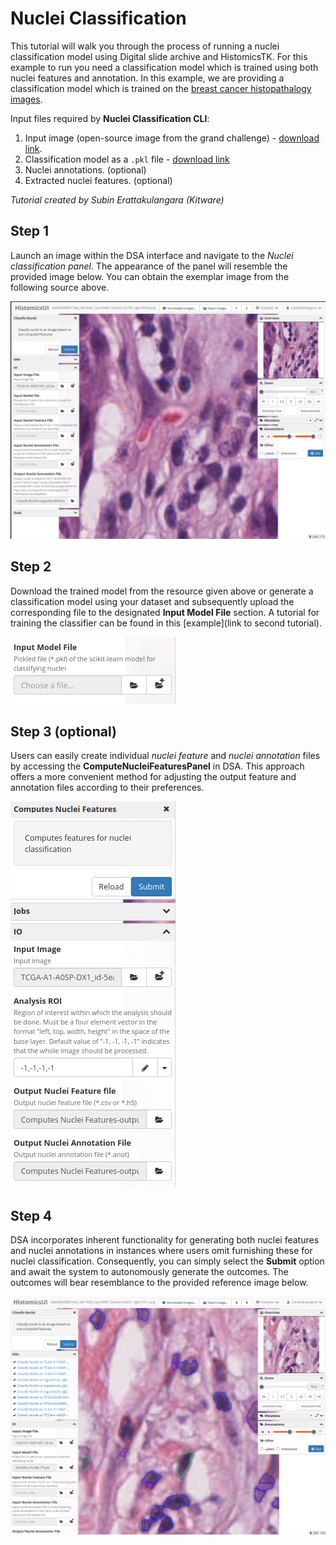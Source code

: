 # Nuclei Classification

This tutorial will walk you through the process of running a nuclei classification model using Digital slide archive and HistomicsTK. For this example to run you need a classification model which is trained using both nuclei features and annotation. In this example, we are providing a classification model which is trained on the [breast cancer histopathalogy images](https://nucls.grand-challenge.org/).

Input files required by **Nuclei Classification CLI**:
1. Input image (open-source image from the grand challenge) - [download link](https://data.kitware.com/api/v1/file/hashsum/sha512/25b67911881807a0453fe213b9ab77dbf37ec7aaf77fea98407ff06412eb849fdaa2cee4b5412fd03437b428deb2b013174af36411900fd9c5a71de7c84f3cfe/download).
2. Classification model as a `.pkl` file - [download link](https://data.kitware.com/api/v1/file/hashsum/sha512/2bcdc057f50726b8cd7376695290b223a1548c1a2e44267a3d4da90988d4af1569ff181350cc04ad7095f8cf434c35e6fc54466ea4b67bfc41ada55ba2237d23/download)
3. Nuclei annotations. (optional)
4. Extracted nuclei features. (optional)

*Tutorial created by Subin Erattakulangara (Kitware)*

## Step 1

Launch an image within the DSA interface and navigate to the *Nuclei classification panel*. The appearance of the panel will resemble the provided image below. You can obtain the exemplar image from the following source above.

![nucleiClass-panel.png](docs/examples/doc_files/NucleiClassification/nucleiClass-panel.png)

## Step 2

Download the trained model from the resource given above or generate a classification model using your dataset and subsequently upload the corresponding file to the designated **Input Model File** section. A tutorial for training the classifier can be found in this [example](link to second tutorial).

![inputmodel-fie.png](docs/examples/doc_files/NucleiClassification/inputmodel-fie.png)

## Step 3 (optional)

Users can easily create individual *nuclei feature* and *nuclei annotation* files by accessing the **ComputeNucleiFeaturesPanel** in DSA. This approach offers a more convenient method for adjusting the output feature and annotation files according to their preferences.

![nucleiFeature-extraction.png](docs/examples/doc_files/NucleiClassification/nucleiFeature-extraction.png)

## Step 4

DSA incorporates inherent functionality for generating both nuclei features and nuclei annotations in instances where users omit furnishing these for nuclei classification. Consequently, you can simply select the **Submit** option and await the system to autonomously generate the outcomes. The outcomes will bear resemblance to the provided reference image below.

![results.png](docs/examples/doc_files/NucleiClassification/results.png)
